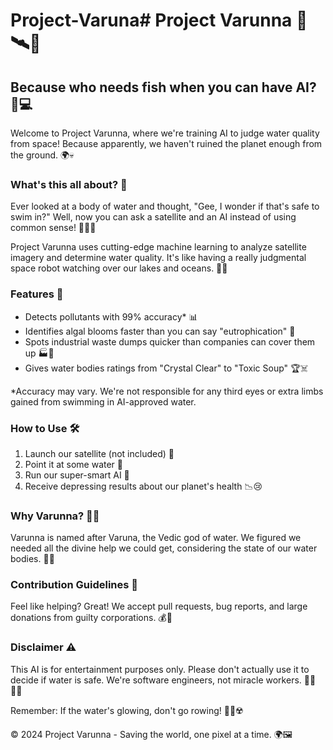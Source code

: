 # Project-Varuna# Project Varunna 🌊🛰️🤖

## Because who needs fish when you can have AI? 🐠💻

Welcome to Project Varunna, where we're training AI to judge water quality from space! Because apparently, we haven't ruined the planet enough from the ground. 🌍💀

### What's this all about? 🤔

Ever looked at a body of water and thought, "Gee, I wonder if that's safe to swim in?" Well, now you can ask a satellite and an AI instead of using common sense! 🏊‍♂️🚫

Project Varunna uses cutting-edge machine learning to analyze satellite imagery and determine water quality. It's like having a really judgmental space robot watching over our lakes and oceans. 🤖👀

### Features 🌟

- Detects pollutants with 99% accuracy* 📊
- Identifies algal blooms faster than you can say "eutrophication" 🦠
- Spots industrial waste dumps quicker than companies can cover them up 🏭💩
- Gives water bodies ratings from "Crystal Clear" to "Toxic Soup" 🏆☠️

*Accuracy may vary. We're not responsible for any third eyes or extra limbs gained from swimming in AI-approved water.

### How to Use 🛠️

1. Launch our satellite (not included) 🚀
2. Point it at some water 🌊
3. Run our super-smart AI 🧠
4. Receive depressing results about our planet's health 📉😢

### Why Varunna? 🤷‍♂️

Varunna is named after Varuna, the Vedic god of water. We figured we needed all the divine help we could get, considering the state of our water bodies. 🙏💧

### Contribution Guidelines 🤝

Feel like helping? Great! We accept pull requests, bug reports, and large donations from guilty corporations. 💰🏢

### Disclaimer ⚠️

This AI is for entertainment purposes only. Please don't actually use it to decide if water is safe. We're software engineers, not miracle workers. 🙅‍♂️🦸‍♀️

Remember: If the water's glowing, don't go rowing! 🚣‍♂️☢️

© 2024 Project Varunna - Saving the world, one pixel at a time. 🌍🖼️
